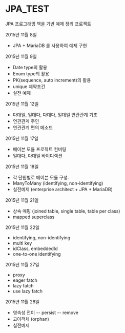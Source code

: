 # JPA_TEST

JPA 프로그래밍 책을 기반 예제 정리 프로젝트

2015년 11월 8일
- JPA + MariaDB 를 사용하여 예제 구현

2015년 11월 9일
- Date type의 활용
- Enum type의 활용
- PK(sequence, auto increment)의 활용
- unique 제약조건
- 실전 예제

2015년 11월 12일
- 다대일, 일대다, 다대다, 일대일 연관관계 기초
- 연관관계 주인
- 연관관계 편의 메소드

2015년 11월 17일
- 메이븐 모듈 프로젝트 컨버팅
- 일대다, 다대일 바이디렉션

2015년 11월 18일
- 각 단원별로 메이븐 모듈 구성.
- ManyToMany (identifying, non-identifying)
- 실전예제 (enterprise architect + JPA + MariaDB)

2015년 11월 21일
- 상속 매핑 (joined table, single table, table per class)
- mapped superclass

2015년 11월 22일
- identifying, non-identifying
- multi key
- idClass, embeddedId
- one-to-one identifying

2015년 11월 27일
- proxy
- eager fatch
- lazy fatch
- use lazy fatch

2015년 11월 28일
- 영속성 전이
-- persist
-- remove
- 고아객체 (orphan)
- 실전예제
